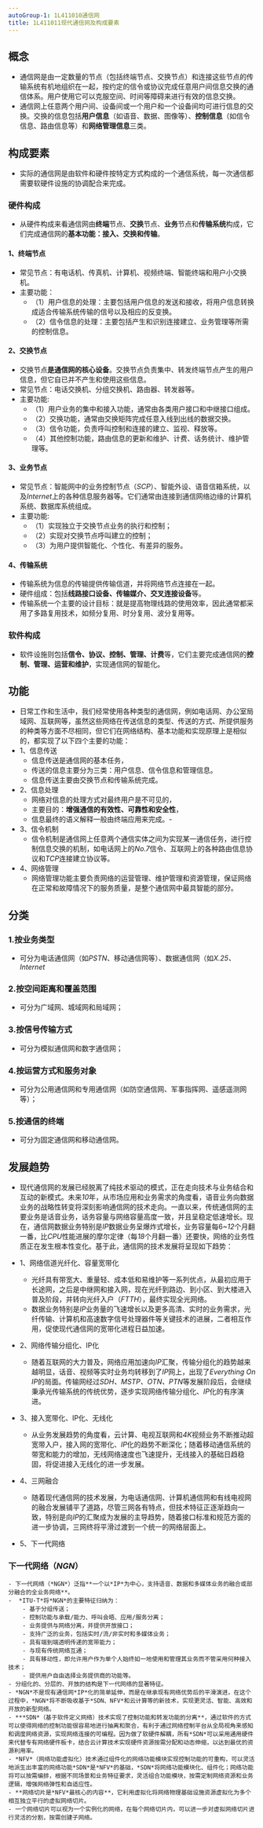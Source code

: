 ```yaml
---
autoGroup-1: 1L411010通信网
title: 1L411011现代通信网及构成要素
---
```

## 概念
- 通信网是由一定数量的节点（包括终端节点、交换节点）和连接这些节点的传输系统有机地组织在一起，按约定的信令或协议完成任意用户间信息交换的通信体系。用户使用它可以克服空间、时间等障碍来进行有效的信息交换。
- 通信网上任意两个用户间、设备间或一个用户和一个设备间均可进行信息的交换。交换的信息包括**用户信息**（如语音、数据、图像等）、**控制信息**（如信令信息、路由信息等）和**网络管理信息**三类。

## 构成要素
- 实际的通信网是由软件和硬件按特定方式构成的一个通信系统，每一次通信都需要软硬件设施的协调配合来完成。

### 硬件构成
- 从硬件构成来看通信网由**终端**节点、**交换**节点、**业务**节点和**传输系统**构成，它们完成通信网的**基本功能：接入、交换和传输**。

#### 1、终端节点

- 常见节点：有电话机、传真机、计算机、视频终端、智能终端和用户小交换机。
- 主要功能：
    - （1）用户信息的处理：主要包括用户信息的发送和接收，将用户信息转换成适合传输系统传输的信号以及相应的反变换。
    - （2）信令信息的处理：主要包括产生和识别连接建立、业务管理等所需的控制信息。

#### 2、交换节点
- 交换节点**是通信网的核心设备**。交换节点负责集中、转发终端节点产生的用户信息，但它自已并不产生和使用这些信息。
- 常见节点：电话交换机、分组交换机、路由器、转发器等。
- 主要功能:
    - （1）用户业务的集中和接入功能，通常由各类用户接口和中继接口组成。
    - （2）交换功能，通常由交换矩阵完成任意入线到出线的数据交换。
    - （3）信令功能，负责呼叫控制和连接的建立、监视、释放等。
    - （4）其他控制功能，路由信息的更新和维护、计费、话务统计、维护管理等。

#### 3、业务节点

- 常见节点：智能网中的业务控制节点（*SCP*）、智能外设、语音信箱系统，以及*Internet*上的各种信息服务器等。它们通常由连接到通信网络边缘的计算机系统、数据库系统组成。
- 主要功能:
    - （1）实现独立于交换节点业务的执行和控制；
    - （2）实现对交换节点呼叫建立的控制；
    - （3）为用户提供智能化、个性化、有差异的服务。

#### 4、传输系统

- 传输系统为信息的传输提供传输信道，并将网络节点连接在一起。
- 硬件组成：包括**线路接口设备、传输媒介、交叉连接设备**等。
- 传输系统一个主要的设计目标：就是提高物理线路的使用效率，因此通常都采用了多路复用技术，如频分复用、时分复用、波分复用等。

### 软件构成
- 软件设施则包括**信令、协议、控制、管理、计费**等，它们主要完成通信网的**控制、管理、运营和维护**，实现通信网的智能化。

## 功能
- 日常工作和生活中，我们经常使用各种类型的通信网，例如电话网、办公室局域网、互联网等，虽然这些网络在传送信息的类型、传送的方式、所提供服务的种类等方面不尽相同，但它们在网络结构、基本功能和实现原理上是相似的，都实现了以下四个主要的功能：
- 1、信息传送
    - 信息传送是通信网的基本任务，
    - 传送的信息主要分为三类：用户信息、信令信息和管理信息。
    - 信息传送主要由交换节点和传输系统完成。
- 2、信息处理
    - 网络对信息的处理方式对最终用户是不可见的，
    - 主要目的：**增强通信的有效性、可靠性和安全性**，
    - 信息最终的语义解释一般由终端应用来完成。-
- 3、信令机制
    - 信令机制是通信网上任意两个通信实体之间为实现某一通信任务，进行控制信息交换的机制，如电话网上的*No.7*信令、互联网上的各种路由信息协议和*TCP*连接建立协议等。
- 4、网络管理
    - 网络管理功能主要负责网络的运营管理、维护管理和资源管理，保证网络在正常和故障情况下的服务质量，是整个通信网中最具智能的部分。

## 分类
### 1.按业务类型
- 可分为电话通信网（如*PSTN*、移动通信网等）、数据通信网（如*X.25、Internet*

### 2.按空间距离和覆盖范围
- 可分为广域网、城域网和局域网；

### 3.按信号传输方式
- 可分为模拟通信网和数字通信网；

### 4.按运营方式和服务对象
- 可分为公用通信网和专用通信网（如防空通信网、军事指挥网、遥感遥测网等）；

### 5.按通信的终端
- 可分为固定通信网和移动通信网。

## 发展趋势
- 现代通信网的发展已经脱离了纯技术驱动的模式，正在走向技术与业务结合和互动的新模式。未来*10*年，从市场应用和业务需求的角度看，语音业务向数据业务的战略性转变将深刻影响通信网的技术走向。一直以来，传统通信网的主要业务是话音业务，话务容量与网络容量高度一致，并且呈稳定低速增长。现在，通信网数据业务特别是*IP*数据业务呈爆炸式增长，业务容量每6\~*12*个月翻一番，比*CPU*性能进展的摩尔定律（每*18*个月翻一番）还要快，网络的业务性质正在发生根本性变化。基于此，通信网的技术发展将呈现如下趋势：
- 1、网络信道光纤化、容量宽带化
    - 光纤具有带宽大、重量轻、成本低和易维护等一系列优点，从最初应用于长途网，之后是中继网和接入网，现在光纤到路边、到小区、到大楼进入普及阶段，并转向光纤入户（*FTTH*），最终实现全光网络。
    - 数据业务特别是*IP*业务量的飞速增长以及更多高清、实时的业务需求，光纤传输、计算机和高速数字信号处理器件等关键技术的进展，二者相互作用，促使现代通信网的宽带化进程日益加速。

- 2、网络传输分组化、IP化
    -  随着互联网的大力普及，网络应用加速向*IP*汇聚，传输分组化的趋势越来越明显，话音、视频等实时业务均转移到了*IP*网上，出现了*Everything On IP*的局面。传输网经过*SDH、MSTP、OTN、PTN*等发展阶段后，会继续秉承光传输系统的传统优势，逐步实现网络传输分组化、*IP*化的有序演进。
- 3、接入宽带化、IP化、无线化
    - 从业务发展趋势的角度看，云计算、电视互联网和*4K*视频业务不断推动超宽带入户，接入网的宽带化、*IP*化的趋势不断深化；随着移动通信系统的带宽和能力的增加，无线网络速度也飞速提升，无线接入的基础日趋稳固，将促进接入无线化的进一步发展。
- 4、三网融合
    - 随着现代通信网的技术发展，为电话通信网、计算机通信网和有线电视网的融合发展铺平了道路，尽管三网各有特点，但技术特征正逐渐趋向一致，特别是向*IP*的汇聚成为发展的主导趋势，随着接口标准和规范方面的进一步协调，三网终将平滑过渡到一个统一的网络层面上。
- 5、下一代网络

### 下一代网络（*NGN*）
    - 下一代网络（*NGN*）泛指**一个以*IP*为中心，支持语音、数据和多媒体业务的融合或部分融合的全业务网络**。
    -  *ITU-T*将*NGN*的主要特征归纳为：
        - 基于分组传送；
        - 控制功能与承载/能力、呼叫会晤、应用/服务分离；
        - 业务提供与网络分离，并提供开放接口；
        - 支持广泛的业务，包括实时/流/非实时和多媒体业务；
        - 具有端到端透明传递的宽带能力；
        - 与现有传统网络互通；
        - 具有移动性，即允许用户作为单个人始终如一地使用和管理其业务而不管采用何种接入技术；
        - 提供用户自由选择业务提供商的功能等。
    - 分组化的、分层的、开放的结构是下一代网络的显著特征。
    - *NGN*不是现有通信网*IP*化的简单延伸，而是在继承现有网络优势后的平滑演进，在这个过程中，*NGN*将不断吸收基于*SDN、NFV*和云计算等的新技术，实现更灵活、智能、高效和开放的新型网络。
    - ***SDN*（基于软件定义网络）技术实现了控制功能和转发功能的分离**，通过软件的方式可以使得网络的控制功能很容易地进行抽离和聚合，有利于通过网络控制平台从全局视角来感知和调度网络资源，实现网络连接的可编程。因为做了软硬件解耦，所有*SDN*可以采用通用硬件来代替专有网络硬件板卡，结合云计算技术实现硬件资源按需分配和动态伸缩，以达到最优的资源利用率。
    - *NFV*（网络功能虚拟化）技术通过组件化的网络功能模块实现控制功能的可重构，可以灵活地派生出丰富的网络功能*SDN*是*NFV*的基础，*SDN*将网络功能模块化、组件化；网络功能将可以按需编排，根据不同场景和业务特征要求，灵活组合功能模块，按需定制网络资源和业务逻辑，增强网络弹性和自适应性。
    - **网络切片是*NFV*最核心的内容**，它利用虚拟化将网络物理基础设施资源虚拟化为多个相互独立平行的虚拟网络切片。
    - 一个网络切片可以视为一个实例化的网络，在每个网络切片内，可以进一步对虚拟网络切片进行灵活的分割，按需创建子网络。